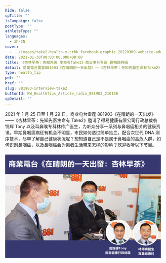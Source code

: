 ```yaml
---
hide: false
cpTitle: ""
isCampaign: false
postType: ""
athleteType: ""
languages:
  - zh-CN
cover:
  - ../images/take2-health-x-crhk_facebook-graphic_20220309-website-adaptation-ai-new1_-1.png
date: 2021-01-30T00:00:00.000+08:00
title: 《杏林早茶：先知先医 生命有Take2》商业电台专访 鼻咽癌特辑
detail: 商業電台雷霆881903《在晴朗的一天出發》——《杏林早茶：先知先醫生命有Take2》邀請了得易健康有限公司行政總裁翁錦輝Tony以及耳鼻喉專科林傳廣醫生，為聽眾分享一系列與鼻咽癌相關的健康資訊。
type: health_tip
pdf: ""
href: ""
slug: 881903-interview-take2
buttonId: RW_HealthTips_Article_radio_881903_210130
cpDetail: ""
---
```

2021 年 1 月 25 日至 1 月 29 日，商业电台雷霆 881903《在晴朗的一天出发》——《杏林早茶：先知先医生命有 Take2》邀请了得易健康有限公司行政总裁翁锦辉 Tony 以及耳鼻喉专科林传广医生，为听众分享一系列与鼻咽癌相关的健康资讯。早期鼻咽癌病征有机会不明显，市民如何透过简单抽血，配合次世代 DNA 测序技术，尽早了解自己健康状况呢？想知道自己是不是属于鼻咽癌的高危人群，如何识别鼻咽癌，以及鼻咽癌会为患者生活带来怎样的影响？欢迎收听以下节目。

### ![](../images/take2-health-x-crhk_facebook-graphic.png)

### <Audio src="/audios/final_01.mp3" title="第一集：最近为什么有更多人关注鼻咽癌？" describe="了解鼻咽癌的高危因素，以及如何注意日常饮食和生活习惯。"/>

### <Audio src="/audios/final_02.mp3" title="第二集：如何识别鼻咽癌及一般检测方法" describe="了解鼻咽癌的常见病征，以及抽血验早期鼻咽癌的技术。"/>

### <Audio src="/audios/final_03.mp3" title="第三集：鼻咽癌为生活和身心带来的影响" describe="讲解鼻咽癌的治疗手段，以及鼻咽癌为患者日常生活带来的影响。"/>

### <Audio src="/audios/final_04.mp3" title="第四集：早期鼻咽癌筛查与家庭幸福的关系" describe="嘉宾分享实际例子，阐述早期鼻咽癌筛查对家庭带来的重要影响。"/>

### <Audio src="/audios/final_05.mp3" title="第五集：验血能找到无病征的鼻咽癌患者" describe="介绍早期鼻咽癌筛查的最新技术及分析其优势。"/>
